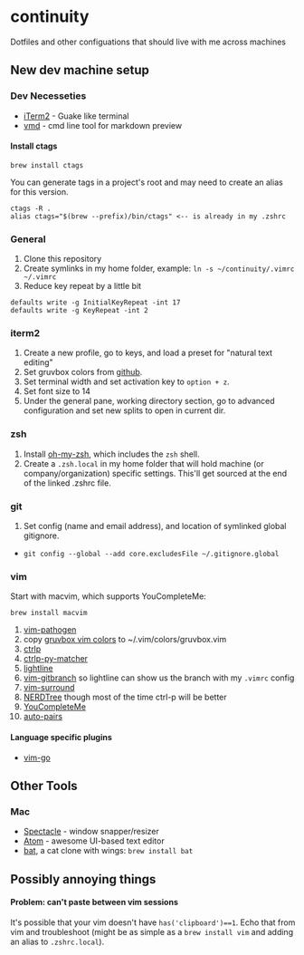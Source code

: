 # continuity
Dotfiles and other configuations that should live with me across machines


## New dev machine setup
### Dev Necesseties
* [iTerm2](https://www.iterm2.com) - Guake like terminal
* [vmd](https://github.com/yoshuawuyts/vmd) - cmd line tool for markdown preview 

#### Install ctags
```
brew install ctags
```
You can generate tags in a project's root and may need to create an alias for this version.
```
ctags -R .
alias ctags="$(brew --prefix)/bin/ctags" <-- is already in my .zshrc
```
### General 
1. Clone this repository 
2. Create symlinks in my home folder, example: `ln -s ~/continuity/.vimrc ~/.vimrc`
3. Reduce key repeat by a little bit
```
defaults write -g InitialKeyRepeat -int 17
defaults write -g KeyRepeat -int 2
```

### iterm2
1. Create a new profile, go to keys, and load a preset for "natural text editing" 
2. Set gruvbox colors from [github](https://github.com/morhetz/gruvbox-contrib).
3. Set terminal width and set activation key to `option + z`.
4. Set font size to 14
5. Under the general pane, working directory section, go to advanced configuration and set new splits to open in current dir.

### zsh
1. Install [oh-my-zsh](https://github.com/robbyrussell/oh-my-zsh), which includes the `zsh` shell.
2. Create a `.zsh.local` in my home folder that will hold machine (or company/organization) specific settings. This'll get sourced at the end of the linked .zshrc file.

### git
1. Set config (name and email address), and location of symlinked global gitignore.
* `git config --global --add core.excludesFile ~/.gitignore.global`

### vim
Start with macvim, which supports YouCompleteMe:

`brew install macvim`

1. [vim-pathogen](https://github.com/tpope/vim-pathogen)
2. copy [gruvbox vim colors](https://github.com/morhetz/gruvbox) to ~/.vim/colors/gruvbox.vim
3. [ctrlp](https://github.com/ctrlpvim/ctrlp.vim)
4. [ctrlp-py-matcher](https://github.com/FelikZ/ctrlp-py-matcher)
5. [lightline](https://github.com/itchyny/lightline.vim)
6. [vim-gitbranch](https://github.com/itchyny/vim-gitbranch) so lightline can show us the branch with my `.vimrc` config
7. [vim-surround](https://github.com/tpope/vim-surround)
8. [NERDTree](https://github.com/scrooloose/nerdtree) though most of the time ctrl-p will be better
9. [YouCompleteMe](https://github.com/ycm-core/YouCompleteMe)
10. [auto-pairs](https://github.com/jiangmiao/auto-pairs)

#### Language specific plugins
* [vim-go](https://github.com/fatih/vim-go)

## Other Tools 
### Mac
* [Spectacle](https://www.spectacleapp.com/) - window snapper/resizer
* [Atom](https://atom.io/) - awesome UI-based text editor 
* [bat](https://github.com/sharkdp/bat), a cat clone with wings: `brew install bat`

## Possibly annoying things
#### Problem: can't paste between vim sessions
It's possible that your vim doesn't have `has('clipboard')==1`. Echo that from vim and troubleshoot (might be as simple as a `brew install vim` and adding an alias to `.zshrc.local`).


